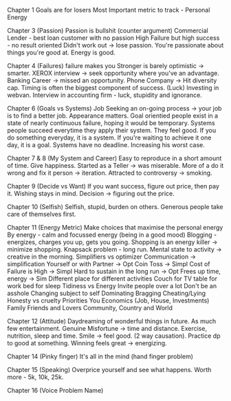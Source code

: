 Chapter 1 
	Goals are for losers
	Most Important metric to track - Personal Energy

Chapter 3 (Passion)
	Passion is bullshit (counter argument)
	Commercial Lender - best loan customer with no passion
	High Failure but high success - no result oriented
	Didn't work out -> lose passion. You're passionate about things you're good at.
	Energy is good.

Chapter 4 (Failures)
	failure makes you Stronger is barely optimistic -> smarter.
	XEROX interview -> seek opportunity where you've an advantage.
	Banking Career -> missed an opportunity.
	Phone Company -> Hit diversity cap.
	Timing is often the biggest component of success. (Luck)
	Investing in webvan.
	Interview in accounting firm - luck, stupidity and ignorance.

Chapter 6 (Goals vs Systems)
	Job Seeking an on-going process -> your job is to find a better job.
	Appearance matters.
	Goal orientied people exist in a state of nearly continuous failure, hoping it would be temporary.
	Systems people succeed everytime they apply their system. They feel good.
	If you do something everyday, it is a system. If you're waiting to achieve it one day, it is a goal.
	Systems have no deadline.
	Increasing his worst case.

Chapter 7 & 8 (My System and Career)
	Easy to reproduce in a short amount of time.
	Give happiness.
	Started as a Teller -> was miserable.
	More of a do it wrong and fix it person -> iteration.
	Attracted to controversy -> smoking.

Chapter 9 (Decide vs Want)
	If you want success, figure out price, then pay it.
	Wishing stays in mind.
	Decision -> figuring out the price.

Chapter 10 (Selfish)
	Selfish, stupid, burden on others.
	Generous people take care of themselves first.

Chapter 11 (Energy Metric)
	Make choices that maximise the personal energy
	By energy - calm and focussed energy (being in a good mood)
	Blogging - energizes, charges you up, gets you going.
	Shopping is an energy killer -> minimize shopping.
	Knapsack problem - long run.
	Mental state to activity -> creative in the morning.
	Simplifiers vs optimizer
		Communication -> simplification
		Yourself or with Partner -> Opt
		Coin Toss -> Simpl
		Cost of Failure is High -> Simpl
		Hard to sustain in the long run -> Opt
		Frees up time, energy -> Sim
	Different place for different activities
		Couch for TV
		table for work
		bed for sleep
	Tidiness vs Energy
		Invite people over a lot
	Don't be an asshole
		Changing subject to self
		Dominating
		Bragging
		Cheating/Lying
		Honesty vs cruelty
	Priorities
		You
		Economics (Job, House, Investments)
		Family Friends and Lovers
		Community, Country and World

Chapter 12 (Attitude)
	Daydreaming of wonderful things in future.
	As much few entertainment.
	Genuine Misfortune -> time and distance.
	Exercise, nutrition, sleep and time.
	Smile -> feel good. (2 way causation).
	Practice dp to good at something.
	Winning feels great -> energizing.

Chapter 14 (Pinky finger)
	It's all in the mind (hand finger problem)

Chapter 15 (Speaking)
	Overprice yourself and see what happens.
	Worth more - 5k, 10k, 25k.

Chapter 16 (Voice Problem Name)